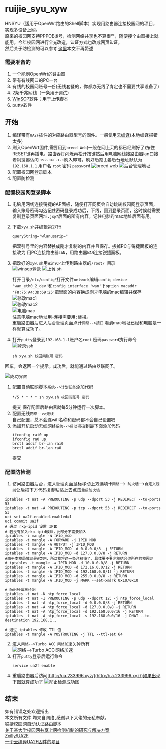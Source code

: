 # ruijie_syu_xyw

HNSYU（适用于OpenWrt路由的Shell脚本）实现用路由器连接校园网的项目，实现多设备上网。  
原来的校园网支持PPPOE拨号，检测网络共享也不算很严，随便接个由器接上就能用。今年校园网进行全光改造，认证方式也改成网页认证。  
然后关于防检测的可以参考 [这里](https://www.sunbk201.site/posts/crack-campus-network.html)本文不再赘述
### 需要准备的
1. 一个能刷OpenWrt的路由器
2. 带有有线网口的PC一台
3. 有线的校园网账号一份(无线套餐的，你都办无线了肯定也不需要共享设备了)
4. 2条千兆网线（一条用于调试）
5. [WinSCP](https://winscp.net/eng/docs/lang:chs)软件；用于上传脚本
6. [putty](https://www.chiark.greenend.org.uk/~sgtatham/putty/)软件
## 开始
1. 编译带有```UA2F```插件的对应路由器型号的固件。一般使用[云编译](https://github.com/MoorCorPa/Actions-lede-UA2F)(本地编译报错太多)
2. 刷入OpenWrt固件,需要用到```breed Web```(一般在网上买的都已经刷好了)按住RESET键再插电，路由器灯闪烁再松开按键然后用电脑网线接路由器lan口接着浏览器访问 ```192.168.1.1```刷入即可。刷好后路由器后台地址默认为```192.168.1.1``` 用户名 ```root``` 密码 ```password```
   ![breed web](https://s1.ax1x.com/2022/10/04/xlpfsS.png)
   ![后台管理地址](https://s1.ax1x.com/2022/10/04/xlp7in.png)
3. 配置校园网登录脚本
4. 配置防检测
### 配置校园网登录脚本
1. 电脑用网线连接锐捷的AP面板，随便打开网页会自动跳转校园网登录页面，输入账号密码勾选记住密码登录成功后，下线，回到登录页面，这时候就需要复制登录页面网址```.jsp?```后面的所有内容。记住电脑的mac地址后面有用。
2. 下载```xyw.sh```并编辑第27行
   ```
   queryString="wlanuserip="
   ```
   把双引号里的内容替换成刚才复制的内容并且保存。拔掉PC与锐捷面板的连接改为 用PC连接路由器```LAN```，用路由器```WAN```连接锐捷面板。
3. 把改好的```xyw.sh```用```WinSCP```上传到路由器的```/root/ ```目录  
   ![winscp登录](https://s1.ax1x.com/2022/10/04/xlpG5R.png)
   ![上传.sh](https://s1.ax1x.com/2022/10/04/xlpwrD.png)
   
   打开目录```/etc/config/```打开文件```network```编辑```config device 'wan_eth0_2_dev'```和```config interface 'wan'```下```option macaddr 'F8:75:A4:3D:69:25'```把里面的内容换成刚才电脑的mac编辑并保存  
   ![修改mac1](https://s1.ax1x.com/2022/10/04/xl9MWt.png)  
   ![修改mac2](https://s1.ax1x.com/2022/10/04/xl91Qf.png)  
   ![电脑mac](https://s1.ax1x.com/2022/10/04/xl9YwQ.png)  
注意电脑mac地址用```-```连接需要用```:```替换。  
重启路由器后进入后台管理页面点开```网络-->接口``` 看到mac地址已经和电脑是一样就算成功了。
1. 打开```putty```登录到```192.168.1.1```账户名```root``` 密码```password```执行命令  
![登录ssh](https://s1.ax1x.com/2022/10/04/xlCC7Q.png)
   ```
   sh xyw.sh 校园网账号 密码
   ```
 
回车，会返回一个提示。成功后，就能通过路由器联网了。  

![成功界面](https://s1.ax1x.com/2022/10/04/xl970e.png)
   
1. 配置自动联网脚本```系统-->计划任务```添加代码
   ```
   */5 * * * * sh xyw.sh 校园网账号 密码
   ```
   提交
   保存配置后路由器就每5分钟运行一次脚本。
2. 配置无线```网络-->>无线```  
   自己配置，总不会连wifi名称和密码都不会自己设置吧
3. 添加开机启动无线网络```系统-->启动项```拉到最下面添加代码
   ```
   ifconfig rai0 up
   ifconfig ra0 up
   brctl addif br-lan rai0
   brctl addif br-lan ra0
   ```
   提交
### 配置防检测
1. 访问路由器后台，进入管理页面鼠标移动上方选项卡```网络```-->``` 防火墙```-->```自定义规则```让后把下方代码复制粘贴上去点击```重启防火墙```
```
iptables -t nat -A PREROUTING -p udp --dport 53 -j REDIRECT --to-ports 53
iptables -t nat -A PREROUTING -p tcp --dport 53 -j REDIRECT --to-ports 53
uci set ua2f.enabled.enabled=1
uci commit ua2f
# 通过 rkp-ipid 设置 IPID
# 若没有加入rkp-ipid模块，此部分不需要加入
iptables -t mangle -N IPID_MOD
iptables -t mangle -A FORWARD -j IPID_MOD
iptables -t mangle -A OUTPUT -j IPID_MOD
iptables -t mangle -A IPID_MOD -d 0.0.0.0/8 -j RETURN
iptables -t mangle -A IPID_MOD -d 127.0.0.0/8 -j RETURN
#由于本校局域网是A类网，所以我将这一条注释掉了，具体要不要注释结合你所在的校园网
# iptables -t mangle -A IPID_MOD -d 10.0.0.0/8 -j RETURN
iptables -t mangle -A IPID_MOD -d 172.16.0.0/12 -j RETURN
iptables -t mangle -A IPID_MOD -d 192.168.0.0/16 -j RETURN
iptables -t mangle -A IPID_MOD -d 255.0.0.0/8 -j RETURN
iptables -t mangle -A IPID_MOD -j MARK --set-xmark 0x10/0x10

# 防时钟偏移检测
iptables -t nat -N ntp_force_local
iptables -t nat -I PREROUTING -p udp --dport 123 -j ntp_force_local
iptables -t nat -A ntp_force_local -d 0.0.0.0/8 -j RETURN
iptables -t nat -A ntp_force_local -d 127.0.0.0/8 -j RETURN
iptables -t nat -A ntp_force_local -d 192.168.0.0/16 -j RETURN
iptables -t nat -A ntp_force_local -s 192.168.0.0/16 -j DNAT --to-destination 192.168.1.1

# 通过 iptables 修改 TTL 值
iptables -t mangle -A POSTROUTING -j TTL --ttl-set 64
```
2. 进入```网络-->Turbo ACC 网络加速```关掉所有  
![网络-->Turbo ACC 网络加速](https://s1.ax1x.com/2022/10/04/xQzHTs.png)
3. 打开```putty```登录后运行命令
   ```
   service ua2f enable
   ```
4. 重启路由器后访问[http://ua.233996.xyz/](http://ua.233996.xyz/)如果出现下图就算成功了
   ![防止检测成功图](https://s1.ax1x.com/2022/10/04/xlCRHg.png)
## 结束
如有错误之处欢迎指出  
本文所有文件 均来自网络 ,感谢以下大佬的无私奉献。  
[锐捷校园网自动认证路由脚本](https://blog.csdn.net/u010102747/article/details/124639593)  
[关于某大学校园网共享上网检测机制的研究与解决方案](https://www.sunbk201.site/posts/crack-campus-network.html)  
[Zxilly/UA2F](https://github.com/Zxilly/UA2F)  
[一个云编译UA2F固件的项目](https://github.com/MoorCorPa/Actions-lede-UA2F)  


